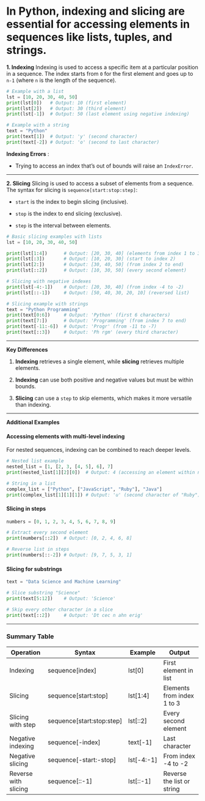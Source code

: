# In Python, **indexing**  and **slicing**  are essential for accessing elements in sequences like lists, tuples, and strings.


**1. Indexing** Indexing is used to access a specific item at a particular position in a sequence. The index starts from `0` for the first element and goes up to `n-1` (where `n` is the length of the sequence).

```python
# Example with a list
lst = [10, 20, 30, 40, 50]
print(lst[0])   # Output: 10 (first element)
print(lst[2])   # Output: 30 (third element)
print(lst[-1])  # Output: 50 (last element using negative indexing)

# Example with a string
text = "Python"
print(text[1])  # Output: 'y' (second character)
print(text[-2]) # Output: 'o' (second to last character)
```
**Indexing Errors** : 
- Trying to access an index that’s out of bounds will raise an `IndexError`.


---

**2. Slicing** Slicing is used to access a subset of elements from a sequence. The syntax for slicing is `sequence[start:stop:step]`: 
- `start` is the index to begin slicing (inclusive).
 
- `stop` is the index to end slicing (exclusive).
 
- `step` is the interval between elements.


```python
# Basic slicing examples with lists
lst = [10, 20, 30, 40, 50]

print(lst[1:4])      # Output: [20, 30, 40] (elements from index 1 to 3)
print(lst[:3])       # Output: [10, 20, 30] (start to index 2)
print(lst[2:])       # Output: [30, 40, 50] (from index 2 to end)
print(lst[::2])      # Output: [10, 30, 50] (every second element)

# Slicing with negative indexes
print(lst[-4:-1])    # Output: [20, 30, 40] (from index -4 to -2)
print(lst[::-1])     # Output: [50, 40, 30, 20, 10] (reversed list)

# Slicing example with strings
text = "Python Programming"
print(text[0:6])     # Output: 'Python' (first 6 characters)
print(text[7:])      # Output: 'Programming' (from index 7 to end)
print(text[-11:-6])  # Output: 'Progr' (from -11 to -7)
print(text[::3])     # Output: 'Ph rgm' (every third character)
```


---

**Key Differences**  
1. **Indexing**  retrieves a single element, while **slicing**  retrieves multiple elements.
 
2. **Indexing**  can use both positive and negative values but must be within bounds.
 
3. **Slicing**  can use a `step` to skip elements, which makes it more versatile than indexing.


---

**Additional Examples** 
#### Accessing elements with multi-level indexing 

For nested sequences, indexing can be combined to reach deeper levels.


```python
# Nested list example
nested_list = [1, [2, 3, [4, 5], 6], 7]
print(nested_list[1][2][0])  # Output: 4 (accessing an element within nested lists)

# String in a list
complex_list = ["Python", ["JavaScript", "Ruby"], "Java"]
print(complex_list[1][1][1]) # Output: 'u' (second character of "Ruby")
```

#### Slicing in steps 


```python
numbers = [0, 1, 2, 3, 4, 5, 6, 7, 8, 9]

# Extract every second element
print(numbers[::2])  # Output: [0, 2, 4, 6, 8]

# Reverse list in steps
print(numbers[::-2]) # Output: [9, 7, 5, 3, 1]
```

#### Slicing for substrings 


```python
text = "Data Science and Machine Learning"

# Slice substring "Science"
print(text[5:12])    # Output: 'Science'

# Skip every other character in a slice
print(text[::2])     # Output: 'Dt cec n ahn erig'
```


---


### Summary Table 
| Operation | Syntax | Example | Output | 
| --- | --- | --- | --- | 
| Indexing | sequence[index] | lst[0] | First element in list | 
| Slicing | sequence[start:stop] | lst[1:4] | Elements from index 1 to 3 | 
| Slicing with step | sequence[start:stop:step] | lst[::2] | Every second element | 
| Negative indexing | sequence[-index] | text[-1] | Last character | 
| Negative slicing | sequence[-start:-stop] | lst[-4:-1] | From index -4 to -2 | 
| Reverse with slicing | sequence[::-1] | lst[::-1] | Reverse the list or string |
